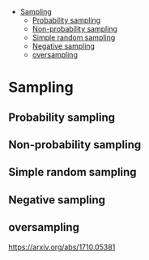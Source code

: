 <!--ts-->
   * [Sampling](#sampling)
      * [Probability sampling](#probability-sampling)
      * [Non-probability sampling](#non-probability-sampling)
      * [Simple random sampling](#simple-random-sampling)
      * [Negative sampling](#negative-sampling)
      * [oversampling](#oversampling)

<!-- Added by: gil_diy, at: Sun 20 Feb 2022 15:27:03 IST -->

<!--te-->

# Sampling

## Probability sampling

## Non-probability sampling

## Simple random sampling

## Negative sampling

## 


## oversampling 
 https://arxiv.org/abs/1710.05381